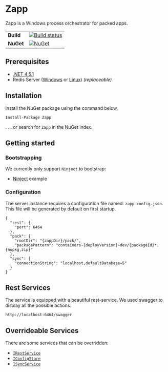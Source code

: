 # Zapp
Zapp is a Windows process orchestrator for packed apps.

| | |
| --- | --- |
| **Build** | [![Build status](https://ci.appveyor.com/api/projects/status/sv453plywnnulnf9?svg=true)](https://ci.appveyor.com/project/OmniaRetail/zapp) |
| **NuGet** | [![NuGet](https://buildstats.info/nuget/Zapp)](https://www.nuget.org/packages/Zapp/) |

## Prerequisites

- [.NET 4.5.1](https://www.microsoft.com/nl-nl/download/details.aspx?id=40773)
- Redis Server ([Windows](https://github.com/MSOpenTech/redis/releases) or [Linux](https://redis.io/download)) *(replaceable)*

## Installation

Install the NuGet package using the command below,

```
Install-Package Zapp
```

. . . or search for `Zapp` in the NuGet index.

## Getting started
### Bootstrapping

We currently only support `Ninject` to bootstrap:

- [Ninject](Zapp.Example/Bootstrap.cs) example 

### Configuration
The server instance requires a configuration file named: `zapp-config.json`. This file will be generated by default on first startup.

```
{
  "rest": {
    "port": 6464
  },
  "pack": {
    "rootDir": "{zappDir}/pack/",
    "packagePattern": "containers-{deployVersion}-dev/{packageId}*.{nupkg,zip}"
  },
  "sync": {
    "connectionString": "localhost,defaultDatabase=5"
  }
}
```
## Rest Services

The service is equipped with a beautiful rest-service. We used swagger to display all the possible actions.

`http://localhost:6464/swagger`

## Overrideable Services

There are some services that can be overridden:

- [`IRestService`](Zapp/Rest/IRestService.cs)
- [`IConfigStore`](Zapp/Config/IConfigStore.cs)
- [`ISyncService`](Zapp/Sync/ISyncService.cs)